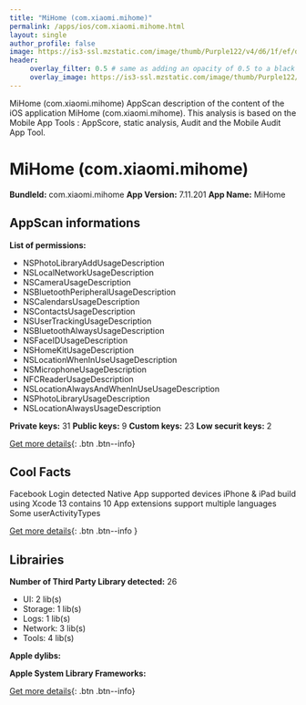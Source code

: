 ```yaml
---
title: "MiHome (com.xiaomi.mihome)"
permalink: /apps/ios/com.xiaomi.mihome.html
layout: single
author_profile: false
image: https://is3-ssl.mzstatic.com/image/thumb/Purple122/v4/d6/1f/ef/d61fef24-1ff3-8d71-15fd-aa0fc72cf3ae/AppIcon-0-0-1x_U007emarketing-0-0-0-7-0-0-sRGB-0-0-0-GLES2_U002c0-512MB-85-220-0-0.png/512x512bb.jpg
header: 
     overlay_filter: 0.5 # same as adding an opacity of 0.5 to a black background
     overlay_image: https://is3-ssl.mzstatic.com/image/thumb/Purple122/v4/d6/1f/ef/d61fef24-1ff3-8d71-15fd-aa0fc72cf3ae/AppIcon-0-0-1x_U007emarketing-0-0-0-7-0-0-sRGB-0-0-0-GLES2_U002c0-512MB-85-220-0-0.png/512x512bb.jpg
---
```

MiHome (com.xiaomi.mihome) AppScan description of the content of the iOS application MiHome (com.xiaomi.mihome). This analysis is based on the Mobile App Tools : AppScore, static analysis, Audit and the Mobile Audit App Tool.

# MiHome (com.xiaomi.mihome)

**BundleId:** com.xiaomi.mihome
**App Version:** 7.11.201
**App Name:** MiHome


## AppScan informations 

**List of permissions:** 
- NSPhotoLibraryAddUsageDescription
- NSLocalNetworkUsageDescription
- NSCameraUsageDescription
- NSBluetoothPeripheralUsageDescription
- NSCalendarsUsageDescription
- NSContactsUsageDescription
- NSUserTrackingUsageDescription
- NSBluetoothAlwaysUsageDescription
- NSFaceIDUsageDescription
- NSHomeKitUsageDescription
- NSLocationWhenInUseUsageDescription
- NSMicrophoneUsageDescription
- NFCReaderUsageDescription
- NSLocationAlwaysAndWhenInUseUsageDescription
- NSPhotoLibraryUsageDescription
- NSLocationAlwaysUsageDescription
  
  
**Private keys:** 31
**Public keys:** 9
**Custom keys:** 23
**Low securit keys:** 2
  
[Get more details](/pricing.html){: .btn .btn--info}

## Cool Facts

Facebook Login detected
Native App
supported devices iPhone & iPad
build using Xcode 13
contains 10 App extensions
support multiple languages
Some userActivityTypes
  
[Get more details](/pricing.html){: .btn .btn--info }

## Librairies 
**Number of Third Party Library detected:** 26
- UI: 2 lib(s)
- Storage: 1 lib(s)
- Logs: 1 lib(s)
- Network: 3 lib(s)
- Tools: 4 lib(s)


**Apple dylibs:**


**Apple System Library Frameworks:**


  
[Get more details](/pricing.html){: .btn .btn--info}

